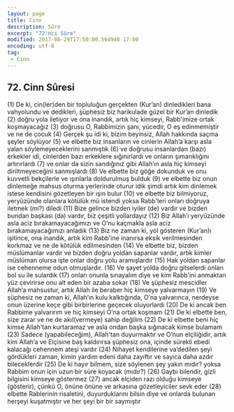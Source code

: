 ```yaml
---
layout: page
title: Cinn
description: Sûre
excerpt: "72'nci Sûre"
modified: 2017-08-29T17:50:00.564948 17:00
encoding: utf-8
tag: 
 - Cinn
---
```


## 72. Cinn Sûresi

(1) De ki, cin(ler)den bir topluluğun gerçekten (Kur’an) dinledikleri bana vahyolundu ve dedikleri, şüphesiz biz harikulade güzel bir Kur’an dinledik
(2) doğru yola iletiyor ve ona inandık, artık hiç kimseyi, Rabb'imize ortak koşmayacağız
(3) doğrusu O, Rabbimizin şanı, yücedir, O eş edinmemiştir ve ne de çocuk
(4) Gerçek şu idi ki, bizim beyinsiz, Allah hakkında saçma şeyler söylüyor
(5) ve elbette biz insanların ve cinlerin Allah’a karşı asla yalan  söylemeyeceklerini sanmıştık
(6) ve doğrusu insanlardan (bazı) erkekler idi, cinlerden bazı erkeklere sığınırlardı ve onların şımarıklığını artırırlardı
(7) ve onlar da sizin sandığınız gibi Allah’ın asla hiç kimseyi  diriltmeyeceğini sanmışlardı
(8) Ve elbette biz göğe dokunduk ve onu kuvvetli bekçilerle ve ışınlarla doldurulmuş bulduk 
(9) ve elbette biz onun dinlemeğe mahsus oturma yerlerinde oturur idik şimdi artık kim dinlemek istese kendisini gözetleyen bir ışın bulur
(10) ve elbette biz bilmiyoruz, yeryüzünde olanlara kötülük mü istendi yoksa Rabb'leri onları doğruya iletmek (mi?) diledi
(11) Bize gelince bizden iyiler (de) vardır ve bizden bundan başkası (da) vardır, biz çeşitli yollardayız
(12) Biz Allah’ı yeryüzünde asla aciz bırakamayacağımızı ve O’nu  kaçmakla asla aciz bırakamayacağımızı anladık
(13) Biz ne zaman ki, yol gösteren (Kur’an)ı işitince, ona inandık, artık kim Rabb'ine inanırsa eksik verilmesinden korkmaz ve ne de kötülük edilmesinden
(14) Ve elbette biz, bizden müslümanlar vardır ve bizden doğru yoldan sapanlar vardır, artık kimler müslüman olursa işte onlar doğru yolu aramışlardır
(15) Hak yoldan sapanlar ise cehenneme odun olmuşlardır.
(16) Ve şayet yolda doğru gitselerdi onları bol su ile sulardık
(17) onları onunla sınayalım diye ve kim Rabb'ini anmaktan yüz çevirirse onu alt eden bir azaba sokar
(18) Ve şüphesiz mescidler Allah’a mahsustur, artık Allah ile beraber hiç kimseye yalvarmayın
(19) Ve şüphesiz ne zaman ki, Allah’ın kulu kalktığında, O’na yalvarınca, nerdeyse onun üzerine keçe gibi birbirlerine geçecek oluyorlardı
(20) De ki ancak ben Rabbime yalvarırım ve hiç kimseyi O’na ortak koşmam
(21) De ki elbette ben, size zarar ve ne de akıl(vermeye) sahip değilim
(22) De ki elbette beni hiç kimse Allah'tan kurtaramaz ve asla ondan başka sığınacak kimse bulamam
(23) Sadece (yapabileceğim), Allah'tan duyurmaktır ve O’nun elçiliğidir, artık kim Allah’a ve Elçisine baş kaldırırsa şüphesiz ona, içinde sürekli ebedi kalacağı cehennem ateşi vardır
(24) Nihayet kendilerine va’dedilen şeyi gördükleri zaman, kimin yardım edeni daha zayıftır ve sayıca daha azdır bileceklerdir 
(25) De ki hayır bilmem, size söylenen şey yakın mıdır? yoksa Rabbim onun için uzun bir süre koyacak (mıdır?)
(26) Gaybı bilendir, gizli bilgisini kimseye göstermez
(27) ancak elçiden razı olduğu kimseye (gösterir), çünkü O, önüne önüne ve arkasına gözetleyiciler sevk eder
(28) elbette Rablerinin risaletini, duyurduklarını bilsin diye ve onlarda bulunan herşeyi kuşatmıştır ve her şeyi bir bir saymıştır
